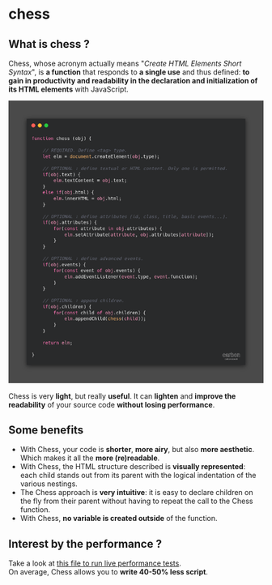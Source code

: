 # chess

## What is chess ?

Chess, whose acronym actually means "*Create HTML Elements Short Syntax*", is **a function** that responds to **a single use** and thus defined: **to gain in productivity and readability in the declaration and initialization of its HTML elements** with JavaScript.

![The chess function](./chess.png)

Chess is very **light**, but really **useful**. It can **lighten** and **improve the readability** of your source code **without losing performance**.

## Some benefits

* With Chess, your code is **shorter**, **more airy**, but also **more aesthetic**. Which makes it all the **more (re)readable**.
* With Chess, the HTML structure described is **visually represented**: each child stands out from its parent with the logical indentation of the various nestings.
* The Chess approach is **very intuitive**: it is easy to declare children on the fly from their parent without having to repeat the call to the Chess function.
* With Chess, **no variable is created outside** of the function.

## Interest by the performance ?  

Take a look at [this file to run live performance tests](./perf.html).  
On average, Chess allows you to **write 40-50% less script**.